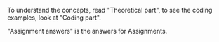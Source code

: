 To understand the concepts, read "Theoretical part", to see the coding examples, look at "Coding part".

"Assignment answers" is the answers for Assignments.
